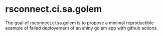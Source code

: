 # rsconnect.ci.sa.golem

The goal of rsconnect.ci.sa.golem is to propose a minimal reproductible example of failed deployement of an shiny golem app with github actions.

